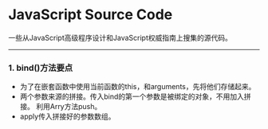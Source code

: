 # JavaScript Source Code

一些从JavaScript高级程序设计和JavaScript权威指南上搜集的源代码。

---

### 1. bind()方法要点
* 为了在嵌套函数中使用当前函数的this，和arguments，先将他们存储起来。
* 两个参数来源的拼接。传入bind的第一个参数是被绑定的对象，不用加入拼接。 利用Arry方法push。
* apply传入拼接好的参数数组。
 
